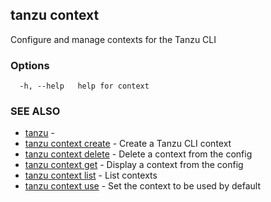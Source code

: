 ## tanzu context

Configure and manage contexts for the Tanzu CLI

### Options

```
  -h, --help   help for context
```

### SEE ALSO

* [tanzu](tanzu.md)	 - 
* [tanzu context create](tanzu_context_create.md)	 - Create a Tanzu CLI context
* [tanzu context delete](tanzu_context_delete.md)	 - Delete a context from the config
* [tanzu context get](tanzu_context_get.md)	 - Display a context from the config
* [tanzu context list](tanzu_context_list.md)	 - List contexts
* [tanzu context use](tanzu_context_use.md)	 - Set the context to be used by default

